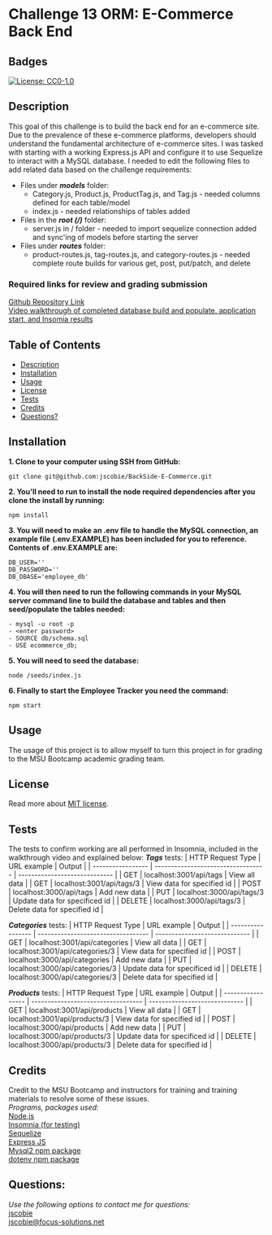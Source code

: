 # Challenge 13 ORM: E-Commerce Back End

## Badges
[![License: CC0-1.0](https://img.shields.io/badge/license-MIT-blue.svg)](https://opensource.org/licenses/MIT)

## Description

This goal of this challenge is to build the back end for an e-commerce site. Due to the prevalence of these e-commerce platforms, developers should understand the fundamental architecture of e-commerce sites. I was tasked with starting with a working Express.js API and configure it to use Sequelize to interact with a MySQL database. I needed to edit the following files to add related data based on the challenge requirements:
* Files under ***models*** folder:
    * Category.js, Product.js, ProductTag.js, and Tag.js - needed columns defined for each table/model
    * index.js - needed relationships of tables added
* Files in the ***root (/)*** folder:
    * server.js in / folder - needed to import sequelize connection added and sync'ing of models before starting the server
* Files under ***routes*** folder:
    * product-routes.js, tag-routes.js, and category-routes.js - needed complete route builds for various get, post, put/patch, and delete

### Required links for review and grading submission
[Github Repository Link](https://github.com/jscobie/BackSide-E-Commerce)<br>
[Video walkthrough of completed database build and populate. application start, and Insomia results](https://drive.google.com/file/d/1R2KS5Abt-DcnDB5KVsCNizCa_3IhBfM-/view)

## Table of Contents

* [Description](#description)
* [Installation](#installation)
* [Usage](#usage)
* [License](#license)
* [Tests](#tests)
* [Credits](#credits)
* [Questions?](#questions)

## Installation

**1. Clone to your computer using SSH from GitHub:**
```
git clone git@github.com:jscobie/BackSide-E-Commerce.git
```
**2. You'll need to run to install the node required dependencies after you clone the install by running:**
```
npm install
```
**3. You will need to make an .env file to handle the MySQL connection, an example file (.env.EXAMPLE) has been included for you to reference. Contents of .env.EXAMPLE are:**
```
DB_USER=''
DB_PASSWORD=''
DB_DBASE='employee_db'
```
**4. You will then need to run the following commands in your MySQL server command line to build the database and tables and then seed/populate the tables needed:**
```
- mysql -u root -p
- <enter password>
- SOURCE db/schema.sql
- USE ecommerce_db;
```
**5. You will need to seed the database:**
```
node /seeds/index.js
```
**6. Finally to start the Employee Tracker you need the command:**
```
npm start
```

## Usage

The usage of this project is to allow myself to turn this project in for grading to the MSU Bootcamp academic grading team.

## License
Read more about [MIT license](https://opensource.org/licenses/MIT).

## Tests

The tests to confirm working are all performed in Insomnia, included in the walkthrough video and explained below:
***Tags*** tests:
| HTTP Request Type | URL example                        | Output                        |
| ----------------- | ---------------------------------- | ----------------------------- |
| GET               | localhost:3001/api/tags            | View all data                 |
| GET               | localhost:3001/api/tags/3          | View data for specified id    |
| POST              | localhost:3000/api/tags            | Add new data                  |
| PUT               | localhost:3000/api/tags/3          | Update data for specificed id |
| DELETE            | localhost:3000/api/tags/3          | Delete data for specified id  |

***Categories*** tests:
| HTTP Request Type | URL example                        | Output                        |
| ----------------- | ---------------------------------- | ----------------------------- |
| GET               | localhost:3001/api/categories      | View all data                 |
| GET               | localhost:3001/api/categories/3    | View data for specified id    |
| POST              | localhost:3000/api/categories      | Add new data                  |
| PUT               | localhost:3000/api/categories/3    | Update data for specificed id |
| DELETE            | localhost:3000/api/categories/3    | Delete data for specified id  |

***Products*** tests:
| HTTP Request Type | URL example                        | Output                        |
| ----------------- | ---------------------------------- | ----------------------------- |
| GET               | localhost:3001/api/products        | View all data                 |
| GET               | localhost:3001/api/products/3      | View data for specified id    |
| POST              | localhost:3000/api/products        | Add new data                  |
| PUT               | localhost:3000/api/products/3      | Update data for specificed id |
| DELETE            | localhost:3000/api/products/3      | Delete data for specified id  |

## Credits

Credit to the MSU Bootcamp and instructors for training and training materials to resolve some of these issues.<br>
*Programs, packages used:*<br>
[Node.js](https://nodejs.org/en/)<br>
[Insomnia (for testing)](https://insomnia.rest/)<br>
[Sequelize](https://sequelize.org/)<br>
[Express JS](https://expressjs.com/)<br>
[Mysql2 npm package](https://www.npmjs.com/package/mysql2)<br>
[dotenv npm package](https://www.npmjs.com/package/dotenv)

## Questions:
*Use the following options to contact me for questions:*<br>
[jscobie](https://github.com/jscobie)<br>
jscobie@focus-solutions.net